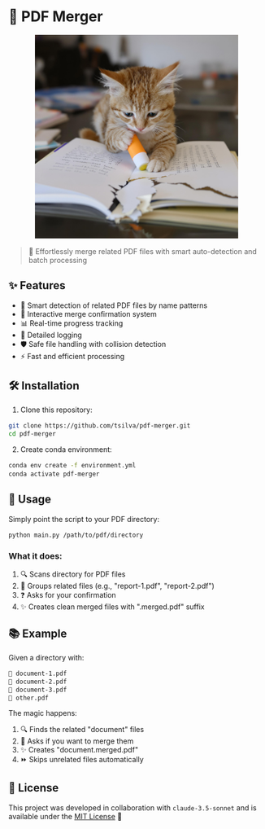 # 📄 PDF Merger

<p align="center">
  <img src="logo.jpg" alt="PDF Merger Logo" width="400"/>
</p>

> 🚀 Effortlessly merge related PDF files with smart auto-detection and batch processing

## ✨ Features

- 🤖 Smart detection of related PDF files by name patterns
- 🔄 Interactive merge confirmation system
- 📊 Real-time progress tracking
- 📝 Detailed logging
- 🛡️ Safe file handling with collision detection
- ⚡ Fast and efficient processing

## 🛠️ Installation

1. Clone this repository:
```bash
git clone https://github.com/tsilva/pdf-merger.git
cd pdf-merger
```

2. Create conda environment:
```bash
conda env create -f environment.yml
conda activate pdf-merger
```

## 🚀 Usage

Simply point the script to your PDF directory:

```bash
python main.py /path/to/pdf/directory
```

### What it does:
1. 🔍 Scans directory for PDF files
2. 🤝 Groups related files (e.g., "report-1.pdf", "report-2.pdf")
3. ❓ Asks for your confirmation
4. ✨ Creates clean merged files with ".merged.pdf" suffix

## 📚 Example

Given a directory with:
```
📄 document-1.pdf
📄 document-2.pdf
📄 document-3.pdf
📄 other.pdf
```

The magic happens:
1. 🔍 Finds the related "document" files
2. 💬 Asks if you want to merge them
3. ✨ Creates "document.merged.pdf"
4. ⏩ Skips unrelated files automatically

## 📝 License

This project was developed in collaboration with `claude-3.5-sonnet` and is available under the [MIT License](LICENSE) 📜
